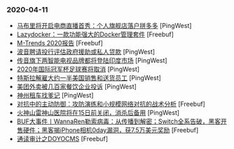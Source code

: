 ### 2020-04-11

* [马布里将开启电商直播首秀：个人旗舰店落户拼多多](https://www.pingwest.com/w/208348) [PingWest]
* [Lazydocker：一款功能强大的Docker管理套件](https://www.freebuf.com/sectool/231110.html) [Freebuf]
* [M-Trends 2020报告](https://www.freebuf.com/articles/network/230954.html) [Freebuf]
* [波音聘请投行评估政府援助或私人贷款](https://www.pingwest.com/w/208346) [PingWest]
* [传音旗下两智能电视品牌都将登陆印度市场](https://www.pingwest.com/w/208345) [PingWest]
* [2020年国际冠军杯足球赛将取消](https://www.pingwest.com/w/208344) [PingWest]
* [特斯拉解雇大约一半美国销售和送货员工](https://www.pingwest.com/w/208343) [PingWest]
* [美团外卖被几百家餐饮企业投诉](https://www.pingwest.com/w/208342) [PingWest]
* [神州租车找爹记](https://www.pingwest.com/a/208331) [PingWest]
* [对抗中的主动防御：攻防演练和小规模网络对抗的战术分析](https://www.freebuf.com/articles/others-articles/232889.html) [Freebuf]
* [火神山雷神山医院将在15日前关闭，消杀后备用](https://www.pingwest.com/w/208341) [PingWest]
* [BUF大事件丨WannaRen勒索病毒：从传播到解密；Switch全系告破，黑客开售硬件；黑客揭iPhone相机0day漏洞，获7.5万美元奖励](https://www.freebuf.com/news/233274.html) [Freebuf]
* [通读审计之DOYOCMS](https://www.freebuf.com/vuls/229823.html) [Freebuf]
